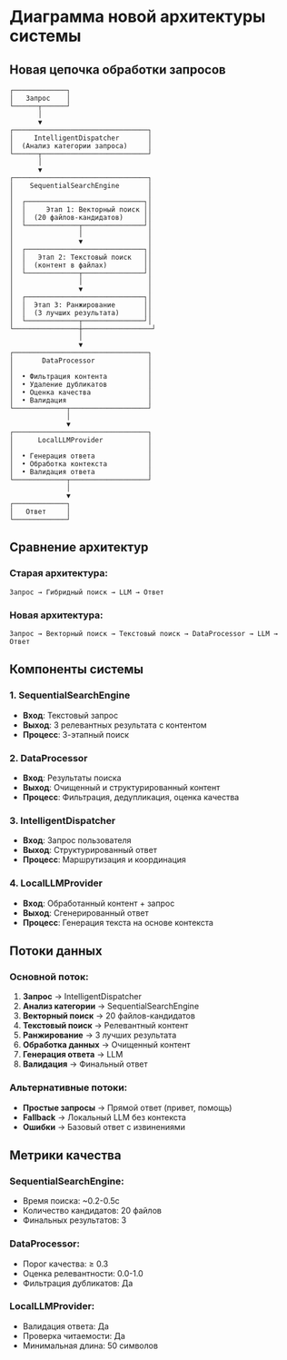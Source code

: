 # Диаграмма новой архитектуры системы

## Новая цепочка обработки запросов

```
┌─────────────┐
│   Запрос    │
└──────┬──────┘
       │
       ▼
┌─────────────────────────────────┐
│     IntelligentDispatcher       │
│  (Анализ категории запроса)     │
└──────┬──────────────────────────┘
       │
       ▼
┌─────────────────────────────────┐
│    SequentialSearchEngine       │
│                                 │
│  ┌─────────────────────────────┐│
│  │     Этап 1: Векторный поиск ││
│  │  (20 файлов-кандидатов)     ││
│  └─────────────┬───────────────┘│
│                │                │
│                ▼                │
│  ┌─────────────────────────────┐│
│  │   Этап 2: Текстовый поиск   ││
│  │  (контент в файлах)         ││
│  └─────────────┬───────────────┘│
│                │                │
│                ▼                │
│  ┌─────────────────────────────┐│
│  │  Этап 3: Ранжирование       ││
│  │  (3 лучших результата)      ││
│  └─────────────┬───────────────┘│
└────────────────┼─────────────────┘
                 │
                 ▼
┌─────────────────────────────────┐
│       DataProcessor             │
│                                 │
│  • Фильтрация контента          │
│  • Удаление дубликатов          │
│  • Оценка качества              │
│  • Валидация                    │
└─────────────┬───────────────────┘
              │
              ▼
┌─────────────────────────────────┐
│      LocalLLMProvider           │
│                                 │
│  • Генерация ответа             │
│  • Обработка контекста          │
│  • Валидация ответа             │
└─────────────┬───────────────────┘
              │
              ▼
┌─────────────┐
│   Ответ     │
└─────────────┘
```

## Сравнение архитектур

### Старая архитектура:
```
Запрос → Гибридный поиск → LLM → Ответ
```

### Новая архитектура:
```
Запрос → Векторный поиск → Текстовый поиск → DataProcessor → LLM → Ответ
```

## Компоненты системы

### 1. SequentialSearchEngine
- **Вход**: Текстовый запрос
- **Выход**: 3 релевантных результата с контентом
- **Процесс**: 3-этапный поиск

### 2. DataProcessor
- **Вход**: Результаты поиска
- **Выход**: Очищенный и структурированный контент
- **Процесс**: Фильтрация, дедупликация, оценка качества

### 3. IntelligentDispatcher
- **Вход**: Запрос пользователя
- **Выход**: Структурированный ответ
- **Процесс**: Маршрутизация и координация

### 4. LocalLLMProvider
- **Вход**: Обработанный контент + запрос
- **Выход**: Сгенерированный ответ
- **Процесс**: Генерация текста на основе контекста

## Потоки данных

### Основной поток:
1. **Запрос** → IntelligentDispatcher
2. **Анализ категории** → SequentialSearchEngine
3. **Векторный поиск** → 20 файлов-кандидатов
4. **Текстовый поиск** → Релевантный контент
5. **Ранжирование** → 3 лучших результата
6. **Обработка данных** → Очищенный контент
7. **Генерация ответа** → LLM
8. **Валидация** → Финальный ответ

### Альтернативные потоки:
- **Простые запросы** → Прямой ответ (привет, помощь)
- **Fallback** → Локальный LLM без контекста
- **Ошибки** → Базовый ответ с извинениями

## Метрики качества

### SequentialSearchEngine:
- Время поиска: ~0.2-0.5с
- Количество кандидатов: 20 файлов
- Финальных результатов: 3

### DataProcessor:
- Порог качества: ≥ 0.3
- Оценка релевантности: 0.0-1.0
- Фильтрация дубликатов: Да

### LocalLLMProvider:
- Валидация ответа: Да
- Проверка читаемости: Да
- Минимальная длина: 50 символов






















